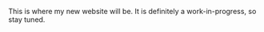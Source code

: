<!---
    Date: 2012-01-02
-->
This is where my new website will be. It is definitely a work-in-progress, so stay tuned.

